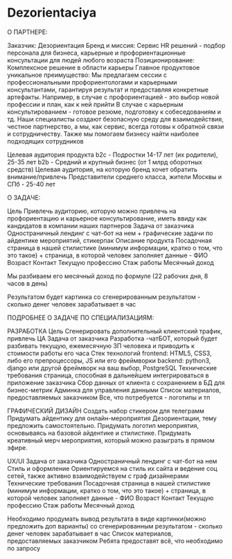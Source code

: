 # Dezorientaciya

О ПАРТНЕРЕ:

Заказчик: Дезориентация
Бренд и миссия: Сервис HR решений - подбор персонала для бизнеса, карьерные и профориентационные консультации для людей любого возраста
Позиционирование: Комплексное решение в области карьеры
Главное продуктовое уникальное преимущество: Мы предлагаем сессии с профессиональными профориентологами и карьерными консультантами, гарантируя результат и предоставляя конкретные артефакты. Например, в случае с профориентацией - это выбор новой профессии и план, как к ней прийти
В случае с карьерным консультированием - готовое резюме, подготовку к собеседованиям и тд. Наши специалисты создают безопасную среду для взаимодействия, честное партнерство, а мы, как сервис, всегда готовы к обратной связи и сотрудничеству. Также мы помогаем бизнесу найти наиболее подходящих сотрудников

Целевая аудитория продукта
b2c - Подростки 14-17 лет (их родители), 25-35 лет
b2b - Средний и крупный бизнес (от 1 млрд оборотных средств)
Целевая аудитория, на которую бренд хочет обратить внимание/привлечь
Представители среднего класса, жители Москвы и СПб - 25-40 лет

О ЗАДАЧЕ:

Цель
Привлечь аудиторию, которую можно привлечь на профориентацию и карьерное консультирование, иметь ввиду как кандидатов в компании наших партнеров
Задача от заказчика
Одностраничный лендинг с чат-бот на нем + графические задачи по айдентике мероприятий, стикерпак
Описание продукта
Посадочная страница в нашей стилистике (минимум информации, кратко о том, что это такое) + страница, в которой человек заполняет данные -
ФИО
Возраст
Контакт
Текущую профессию
Стаж работы
Месячный доход

Мы разбиваем его месячный доход по формуле (22 рабочих дня, 8 часов в день)

Результатом будет картинка со сгенерированным результатом - сколько денег человек зарабатывает в час

ПОДРОБНЕЕ О ЗАДАЧЕ ПО СПЕЦИАЛИЗАЦИЯМ:

РАЗРАБОТКА
Цель
Сгенерировать дополнительный клиентский трафик, привлечь ЦА
Задача от заказчика
Разработка -чатБОТ, который будет разбивать текущую, ежемесячную ЗП человека и приводить к стоимости работы его часа
Стек технологий
frontend: HTML5, CSS3, либо его препроцессоры, JS или его фреймворки
backend: python3, django или другой фреймворк на ваш выбор, PostgreSQL
Технические требования
страница, способная в дальнейшем интегрироваться в приложение заказчика
Сбор данных от клиента с сохранением в БД для бизнес-метрик
Админка для управления данными
Список материалов, предоставляемых заказчиком
Все, что потребуется - логотипы и тп

ГРАФИЧЕСКИЙ ДИЗАЙН
Создать набор стикером для телеграмм
Придумать айдентику для онлайн-мероприятия Дезориентации,
тему предложить самостоятельно. Придумать логотип мероприятия, основываясь на базовой айдентике и стилистике.
Придумать креативный мерч мероприятия, который можно разыграть в прямом эфире.

UX/UI
Задача от заказчика
Одностраничный лендинг с чат-бот на нем
Стиль и оформление
Ориентируемся на стиль их сайта и ведение соц сетей, также активно взаимодействуем с граф дизайнерами
Технические требования
Посадочная страница в нашей стилистике (минимум информации, кратко о том, что это такое) + страница, в которой человек заполняет данные -
ФИО
Возраст
Контакт
Текущую профессию
Стаж работы
Месячный доход

Необходимо продумать вывод результата в виде картинки(можно предложить доп варианты) со сгенерированным результатом - сколько денег человек зарабатывает в час
Список материалов, предоставляемых заказчиком
Ребята предоставят всё, что необходимо по запросу
